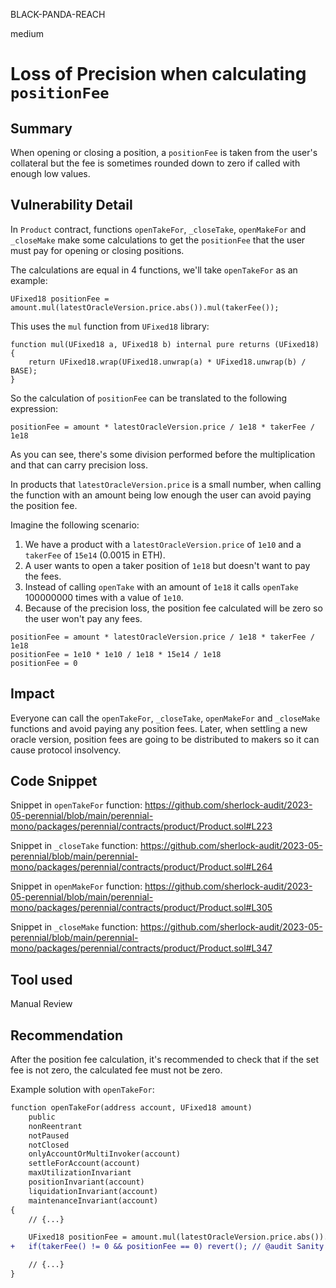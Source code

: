 BLACK-PANDA-REACH

medium

# Loss of Precision when calculating `positionFee`

## Summary
When opening or closing a position, a `positionFee` is taken from the user's collateral but the fee is sometimes rounded down to zero if called with enough low values.

## Vulnerability Detail
In `Product` contract, functions `openTakeFor`, `_closeTake`, `openMakeFor` and `_closeMake` make some calculations to get the `positionFee` that the user must pay for opening or closing positions. 

The calculations are equal in 4 functions, we'll take `openTakeFor` as an example:

```solidity
UFixed18 positionFee = amount.mul(latestOracleVersion.price.abs()).mul(takerFee());
```
This uses the `mul` function from `UFixed18` library:
```solidity
function mul(UFixed18 a, UFixed18 b) internal pure returns (UFixed18) {
    return UFixed18.wrap(UFixed18.unwrap(a) * UFixed18.unwrap(b) / BASE);
}
```

So the calculation of `positionFee` can be translated to the following expression:

```solidity
positionFee = amount * latestOracleVersion.price / 1e18 * takerFee / 1e18
```

As you can see, there's some division performed before the multiplication and that can carry precision loss.

In products that `latestOracleVersion.price` is a small number, when calling the function with an amount being low enough the user can avoid paying the position fee. 

Imagine the following scenario:
1. We have a product with a `latestOracleVersion.price` of `1e10` and a `takerFee` of `15e14` (0.0015 in ETH). 
2. A user wants to open a taker position of `1e18` but doesn't want to pay the fees.
3. Instead of calling `openTake` with an amount of `1e18` it calls `openTake` 100000000 times with a value of `1e10`.
4. Because of the precision loss, the position fee calculated will be zero so the user won't pay any fees. 

```solidity
positionFee = amount * latestOracleVersion.price / 1e18 * takerFee / 1e18
positionFee = 1e10 * 1e10 / 1e18 * 15e14 / 1e18
positionFee = 0
```

## Impact
Everyone can call the `openTakeFor`, `_closeTake`, `openMakeFor` and `_closeMake` functions and avoid paying any position fees. Later, when settling a new oracle version, position fees are going to be distributed to makers so it can cause protocol insolvency.

## Code Snippet
Snippet in `openTakeFor` function:
https://github.com/sherlock-audit/2023-05-perennial/blob/main/perennial-mono/packages/perennial/contracts/product/Product.sol#L223

Snippet in `_closeTake` function:
https://github.com/sherlock-audit/2023-05-perennial/blob/main/perennial-mono/packages/perennial/contracts/product/Product.sol#L264

Snippet in `openMakeFor` function:
https://github.com/sherlock-audit/2023-05-perennial/blob/main/perennial-mono/packages/perennial/contracts/product/Product.sol#L305

Snippet in `_closeMake` function:
https://github.com/sherlock-audit/2023-05-perennial/blob/main/perennial-mono/packages/perennial/contracts/product/Product.sol#L347

## Tool used

Manual Review

## Recommendation
After the position fee calculation, it's recommended to check that if the set fee is not zero, the calculated fee must not be zero. 

Example solution with `openTakeFor`:
```diff
function openTakeFor(address account, UFixed18 amount)
    public
    nonReentrant
    notPaused
    notClosed
    onlyAccountOrMultiInvoker(account)
    settleForAccount(account)
    maxUtilizationInvariant
    positionInvariant(account)
    liquidationInvariant(account)
    maintenanceInvariant(account)
{
    // {...}

    UFixed18 positionFee = amount.mul(latestOracleVersion.price.abs()).mul(takerFee());
+   if(takerFee() != 0 && positionFee == 0) revert(); // @audit Sanity check to avoid precision loss

    // {...}
}
```

